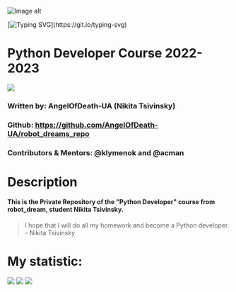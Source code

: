 ![Image alt](https://github.com/AngelOfDeath-UA/pictures/blob/main/rd3.png)

[![Typing SVG](https://readme-typing-svg.herokuapp.com?font=Fira+Code&weight=600&size=30&duration=4000&pause=1500&color=805FA6&width=500&lines=%D0%92%D1%87%D0%B8%D0%BC%D0%BE+%D0%BA%D0%BE%D0%B4%D1%83%D0%B2%D0%B0%D1%82%D0%B8+%D0%BC%D0%B0%D0%B9%D0%B1%D1%83%D1%82%D0%BD%D1%94...;%D0%92%D1%87%D0%B8%D0%BC%D0%BE+%D0%B2%D0%B5%D1%80%D1%81%D1%82%D0%B0%D1%82%D0%B8+%D0%BC%D0%B0%D0%B9%D0%B1%D1%83%D1%82%D0%BD%D1%94...;%D0%92%D1%87%D0%B8%D0%BC%D0%BE+%D1%82%D0%B5%D1%81%D1%82%D1%83%D0%B2%D0%B0%D1%82%D0%B8+%D0%BC%D0%B0%D0%B9%D0%B1%D1%83%D1%82%D0%BD%D1%94...)](https://git.io/typing-svg)

Python Developer Course 2022-2023
===============================================

![](https://komarev.com/ghpvc/?username=AngelOfDeath-UA)
### Written by: AngelOfDeath-UA (Nikita Tsivinsky)
### Github: https://github.com/AngelOfDeath-UA/robot_dreams_repo
### Contributors & Mentors: @klymenok and @acman
# Description
#### This is the Private Repository of the "Python Developer" course from robot_dream, student Nikita Tsivinsky.

> I hope that I will do all my homework and become a Python developer. - Nikita Tsivinsky


# My statistic:
![](https://github-profile-summary-cards.vercel.app/api/cards/profile-details?username=Nikitatsivinsky&theme=solarized_dark)
![](https://github-profile-summary-cards.vercel.app/api/cards/stats?username=Nikitatsivinsky&theme=solarized_dark)
![](http://github-profile-summary-cards.vercel.app/api/cards/repos-per-language?username=Nikitatsivinsky&theme=solarized_dark)

